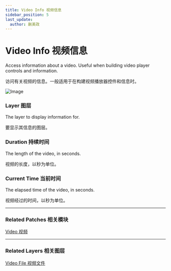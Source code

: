 ```yaml
---
title: Video Info 视频信息
sidebar_position: 5
last_update:
  author: 蒯美政
---
```


# Video Info 视频信息

Access information about a video. Useful when building video player controls and information.

访问有关视频的信息。一般适用于在构建视频播放器控件和信息时。

![Image](@site/static/img/docs/Utility/video-info.png)

### Layer 图层

The layer to display information for.

要显示其信息的图层。

### Duration 持续时间

The length of the video, in seconds.

视频的长度，以秒为单位。

### Current Time 当前时间

The elapsed time of the video, in seconds.

视频经过的时间，以秒为单位。

------

### Related Patches 相关模块

[Video 视频](./Video.md)

------

### Related Layers 相关图层

[Video File 视频文件](./../Layer/Video%20File.md)
